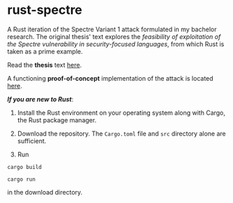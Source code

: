 # rust-spectre
A Rust iteration of the Spectre Variant 1 attack formulated in my bachelor research. The original thesis' text explores the *feasibility of exploitation of the Spectre vulnerability in security-focused languages*, from which Rust is taken as a prime example.

Read the **thesis** text [here](./thesis.pdf).

A functioning **proof-of-concept** implementation of the attack is located [here](./src/main.rs).


***If you are new to Rust***:

1) Install the Rust environment on your operating system along with Cargo, the Rust package manager.

2) Download the repository. The `Cargo.toml` file and `src` directory alone are sufficient.

3) Run

`cargo build`

`cargo run`

in the download directory.
